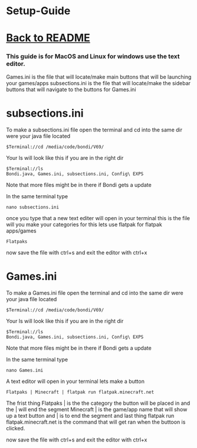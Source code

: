 # Setup-Guide
# [Back to README](README.md)

### This guide is for MacOS and Linux for windows use the text editor.


Games.ini is the file that will locate/make main buttons that will be launching your games/apps
subsections.ini is the file that will locate/make the sidebar buttons that will navigate to the buttons for Games.ini

# subsections.ini
To make a subsections.ini file open the terminal and cd into the same dir were your java file located
```shell
$Terminal://cd /media/code/bondi/V69/
```
Your ls will look like this if you are in the right dir
```shell
$Terminal://ls 
Bondi.java, Games.ini, subsections.ini, Config\ EXPS
```
Note that more files might be in there if Bondi gets a update

In the same terminal type
```shell
nano subsections.ini
```
once you type that a new text editer will open in your terminal this is the file will you make your categories for this lets use flatpak for flatpak apps/games
```shell
Flatpaks
```
now save the file with ctrl+s and exit the editor with ctrl+x

# Games.ini
To make a Games.ini file open the terminal and cd into the same dir were your java file located
```shell
$Terminal://cd /media/code/bondi/V69/
```
Your ls will look like this if you are in the right dir
```shell
$Terminal://ls 
Bondi.java, Games.ini, subsections.ini, Config\ EXPS
```
Note that more files might be in there if Bondi gets a update

In the same terminal type
```shell
nano Games.ini
```
A text editor will open in your terminal lets make a button
```shell
Flatpaks | Minecraft | flatpak run flatpak.minecraft.net
```
The frist thing Flatpaks | is the the category the button will be placed in and the | will end the segment Minecraft | is the game/app name that will show up a text button and | is to end the segment and last thing flatpak run flatpak.minecraft.net is the command that will get ran when the buttoon is clicked.

now save the file with ctrl+s and exit the editor with ctrl+x